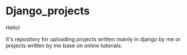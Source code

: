 # Django_projects

Hello!

It's repository for uploading projects written mainly in django by me or projects written by me base on online tutorials.
